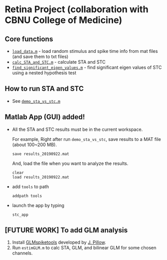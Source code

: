 # Retina Project (collaboration with CBNU College of Medicine)

## Core functions
* [`load_data.m`](load_data.m) - load random stimulus and spike time info from mat files (and save them to txt files)
* [`calc_STA_and_STC.m`](calc_STA_and_STC.m) - calculate STA and STC
* [`find_significant_eigen_values.m`](find_significant_eigen_values.m) - find significant eigen values of STC using a nested hypothesis test

## How to run STA and STC
* See [`demo_sta_vs_stc.m`](demo_sta_vs_stc.m)

## Matlab App (GUI) added!
* All the STA and STC results must be in the current workspace. 

  For example, Right after run `demo_sta_vs_stc`, save results to a MAT file (about 100~200 MB).
  ```
  save results_20190922.mat
  ```

  And, load the file when you want to analyze the results.
  ```
  clear
  load results_20190922.mat
  ```

  
* add `tools` to path 
  ```
  addpath tools
  ```

* launch the app by typing 
  ```
  stc_app
  ```



## [FUTURE WORK] To add GLM analysis
1. Install [GLMspiketools](https://github.com/ys7yoo/GLMspiketools) developed by [J. Pillow](https://github.com/pillowlab/GLMspiketools).
2. Run `estimGLM.m` to calc STA, GLM, and bilinear GLM for some chosen channels.
